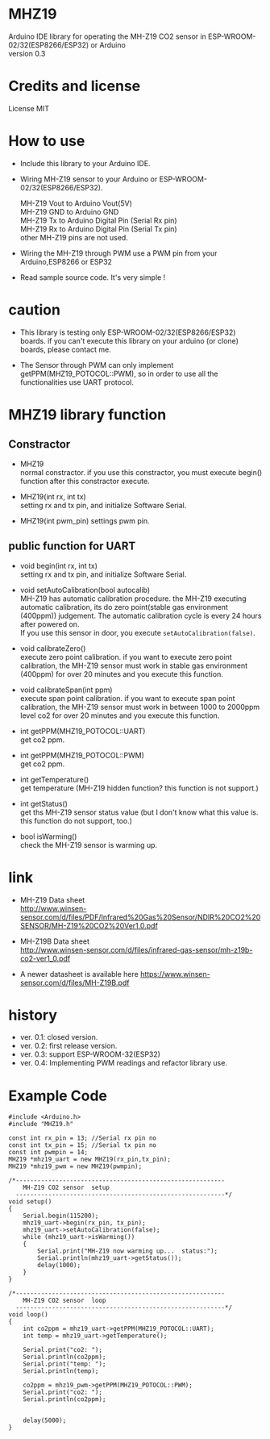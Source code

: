 # MHZ19 
Arduino IDE library for operating the MH-Z19 CO2 sensor in ESP-WROOM-02/32(ESP8266/ESP32) or Arduino  
version 0.3

# Credits and license  
License MIT

# How to use

* Include this library to your Arduino IDE.
* Wiring MH-Z19 sensor to your Arduino or ESP-WROOM-02/32(ESP8266/ESP32).

    MH-Z19 Vout to Arduino Vout(5V)  
    MH-Z19 GND  to Arduino GND  
    MH-Z19 Tx   to Arduino Digital Pin (Serial Rx pin)  
    MH-Z19 Rx   to Arduino Digital Pin (Serial Tx pin)  
    other MH-Z19 pins are not used.  
    
* Wiring the MH-Z19 through PWM use a PWM pin from your Arduino,ESP8266 or ESP32
* Read sample source code. It's very simple !

# caution

* This library is testing only ESP-WROOM-02/32(ESP8266/ESP32) boards. if you can't execute this library on your arduino (or clone) boards, please contact me.

* The Sensor through PWM can only implement getPPM(MHZ19_POTOCOL::PWM), so in order to use all the functionalities use UART protocol.

# MHZ19 library function

## Constractor

* MHZ19  
  normal constractor. if you use this constractor, you must execute begin() function after this constractor execute.

* MHZ19(int rx, int tx)  
  setting rx and tx pin, and initialize Software Serial.
  
* MHZ19(int pwm_pin)
  settings pwm pin.

## public function for UART

* void begin(int rx, int tx)  
  setting rx and tx pin, and initialize Software Serial.
  
* void setAutoCalibration(bool autocalib)  
  MH-Z19 has automatic calibration procedure. the MH-Z19 executing automatic calibration, its do zero point(stable gas environment (400ppm)) judgement.
  The automatic calibration cycle is every 24 hours after powered on.  
  If you use this sensor in door, you execute `setAutoCalibration(false)`.

* void calibrateZero()  
  execute zero point calibration. 
  if you want to execute zero point calibration, the MH-Z19 sensor must work in stable gas environment (400ppm) for over 20 minutes and you execute this function.

* void calibrateSpan(int ppm)  
  execute span point calibration.
  if you want to execute span point calibration, the MH-Z19 sensor must work in between 1000 to 2000ppm level co2 for over 20 minutes and you execute this function.
  
* int getPPM(MHZ19_POTOCOL::UART)  
  get co2 ppm.
  
* int getPPM(MHZ19_POTOCOL::PWM)  
  get co2 ppm.
  
* int getTemperature()  
  get temperature (MH-Z19 hidden function?  this function is not support.)

* int getStatus()  
  get ths MH-Z19 sensor status value (but I don't know what this value is. this function do not support, too.)

* bool isWarming()  
  check the MH-Z19 sensor is warming up.

# link
* MH-Z19 Data sheet  
  http://www.winsen-sensor.com/d/files/PDF/Infrared%20Gas%20Sensor/NDIR%20CO2%20SENSOR/MH-Z19%20CO2%20Ver1.0.pdf

* MH-Z19B Data sheet  
  http://www.winsen-sensor.com/d/files/infrared-gas-sensor/mh-z19b-co2-ver1_0.pdf
* A newer datasheet is available here
  https://www.winsen-sensor.com/d/files/MH-Z19B.pdf

# history
* ver. 0.1: closed version.
* ver. 0.2: first release version.
* ver. 0.3: support ESP-WROOM-32(ESP32)
* ver. 0.4: Implementing PWM readings and refactor library use.

# Example Code

```
#include <Arduino.h>
#include "MHZ19.h"

const int rx_pin = 13; //Serial rx pin no
const int tx_pin = 15; //Serial tx pin no
const int pwmpin = 14;
MHZ19 *mhz19_uart = new MHZ19(rx_pin,tx_pin);
MHZ19 *mhz19_pwm = new MHZ19(pwmpin);

/*----------------------------------------------------------
    MH-Z19 CO2 sensor  setup
  ----------------------------------------------------------*/
void setup()
{
    Serial.begin(115200);
    mhz19_uart->begin(rx_pin, tx_pin);
    mhz19_uart->setAutoCalibration(false);
    while (mhz19_uart->isWarming())
    {
        Serial.print("MH-Z19 now warming up...  status:");
        Serial.println(mhz19_uart->getStatus());
        delay(1000);
    }
}

/*----------------------------------------------------------
    MH-Z19 CO2 sensor  loop
  ----------------------------------------------------------*/
void loop()
{
    int co2ppm = mhz19_uart->getPPM(MHZ19_POTOCOL::UART);
    int temp = mhz19_uart->getTemperature();

    Serial.print("co2: ");
    Serial.println(co2ppm);
    Serial.print("temp: ");
    Serial.println(temp);

    co2ppm = mhz19_pwm->getPPM(MHZ19_POTOCOL::PWM);
    Serial.print("co2: ");
    Serial.println(co2ppm);
    

    delay(5000);
}
```
